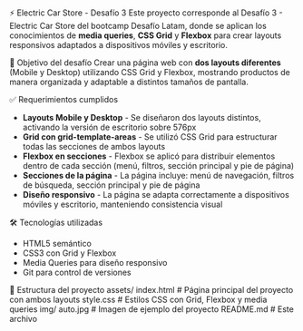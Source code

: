 ⚡ Electric Car Store - Desafío 3
Este proyecto corresponde al Desafío 3 - Electric Car Store del bootcamp Desafío Latam, donde se aplican los conocimientos de **media queries**, **CSS Grid** y **Flexbox** para crear layouts responsivos adaptados a dispositivos móviles y escritorio.

🚀 Objetivo del desafío
Crear una página web con **dos layouts diferentes** (Mobile y Desktop) utilizando CSS Grid y Flexbox, mostrando productos de manera organizada y adaptable a distintos tamaños de pantalla.

✅ Requerimientos cumplidos
- **Layouts Mobile y Desktop** - Se diseñaron dos layouts distintos, activando la versión de escritorio sobre 576px
- **Grid con grid-template-areas** - Se utilizó CSS Grid para estructurar todas las secciones de ambos layouts
- **Flexbox en secciones** - Flexbox se aplicó para distribuir elementos dentro de cada sección (menú, filtros, sección principal y pie de página)
- **Secciones de la página** - La página incluye: menú de navegación, filtros de búsqueda, sección principal y pie de página
- **Diseño responsivo** - La página se adapta correctamente a dispositivos móviles y escritorio, manteniendo consistencia visual

🛠️ Tecnologías utilizadas
- HTML5 semántico
- CSS3 con Grid y Flexbox
- Media Queries para diseño responsivo
- Git para control de versiones

📂 Estructura del proyecto
assets/
  index.html           # Página principal del proyecto con ambos layouts
  style.css            # Estilos CSS con Grid, Flexbox y media queries
  img/
    auto.jpg           # Imagen de ejemplo del proyecto
  README.md            # Este archivo
